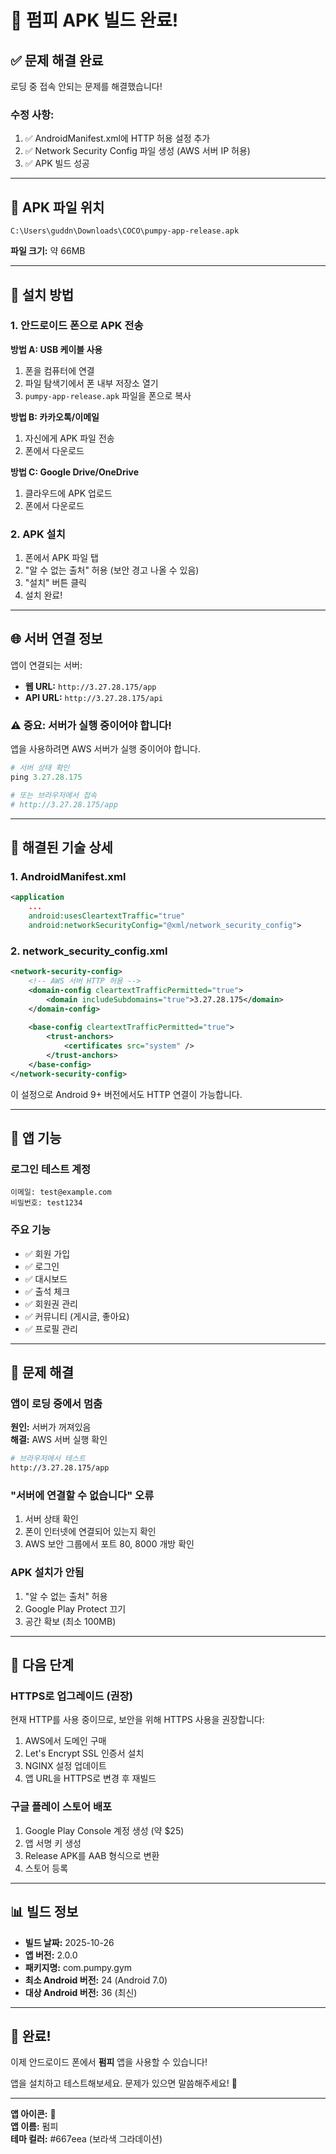 # 🎉 펌피 APK 빌드 완료!

## ✅ 문제 해결 완료

로딩 중 접속 안되는 문제를 해결했습니다!

### 수정 사항:
1. ✅ AndroidManifest.xml에 HTTP 허용 설정 추가
2. ✅ Network Security Config 파일 생성 (AWS 서버 IP 허용)
3. ✅ APK 빌드 성공

---

## 📱 APK 파일 위치

```
C:\Users\guddn\Downloads\COCO\pumpy-app-release.apk
```

**파일 크기:** 약 66MB

---

## 📲 설치 방법

### 1. 안드로이드 폰으로 APK 전송

**방법 A: USB 케이블 사용**
1. 폰을 컴퓨터에 연결
2. 파일 탐색기에서 폰 내부 저장소 열기
3. `pumpy-app-release.apk` 파일을 폰으로 복사

**방법 B: 카카오톡/이메일**
1. 자신에게 APK 파일 전송
2. 폰에서 다운로드

**방법 C: Google Drive/OneDrive**
1. 클라우드에 APK 업로드
2. 폰에서 다운로드

### 2. APK 설치

1. 폰에서 APK 파일 탭
2. "알 수 없는 출처" 허용 (보안 경고 나올 수 있음)
3. "설치" 버튼 클릭
4. 설치 완료!

---

## 🌐 서버 연결 정보

앱이 연결되는 서버:
- **웹 URL:** `http://3.27.28.175/app`
- **API URL:** `http://3.27.28.175/api`

### ⚠️ 중요: 서버가 실행 중이어야 합니다!

앱을 사용하려면 AWS 서버가 실행 중이어야 합니다.

```powershell
# 서버 상태 확인
ping 3.27.28.175

# 또는 브라우저에서 접속
# http://3.27.28.175/app
```

---

## 🔧 해결된 기술 상세

### 1. AndroidManifest.xml
```xml
<application
    ...
    android:usesCleartextTraffic="true"
    android:networkSecurityConfig="@xml/network_security_config">
```

### 2. network_security_config.xml
```xml
<network-security-config>
    <!-- AWS 서버 HTTP 허용 -->
    <domain-config cleartextTrafficPermitted="true">
        <domain includeSubdomains="true">3.27.28.175</domain>
    </domain-config>
    
    <base-config cleartextTrafficPermitted="true">
        <trust-anchors>
            <certificates src="system" />
        </trust-anchors>
    </base-config>
</network-security-config>
```

이 설정으로 Android 9+ 버전에서도 HTTP 연결이 가능합니다.

---

## 🎯 앱 기능

### 로그인 테스트 계정
```
이메일: test@example.com
비밀번호: test1234
```

### 주요 기능
- ✅ 회원 가입
- ✅ 로그인
- ✅ 대시보드
- ✅ 출석 체크
- ✅ 회원권 관리
- ✅ 커뮤니티 (게시글, 좋아요)
- ✅ 프로필 관리

---

## 🐛 문제 해결

### 앱이 로딩 중에서 멈춤
**원인:** 서버가 꺼져있음  
**해결:** AWS 서버 실행 확인

```bash
# 브라우저에서 테스트
http://3.27.28.175/app
```

### "서버에 연결할 수 없습니다" 오류
1. 서버 상태 확인
2. 폰이 인터넷에 연결되어 있는지 확인
3. AWS 보안 그룹에서 포트 80, 8000 개방 확인

### APK 설치가 안됨
1. "알 수 없는 출처" 허용
2. Google Play Protect 끄기
3. 공간 확보 (최소 100MB)

---

## 🚀 다음 단계

### HTTPS로 업그레이드 (권장)
현재 HTTP를 사용 중이므로, 보안을 위해 HTTPS 사용을 권장합니다:

1. AWS에서 도메인 구매
2. Let's Encrypt SSL 인증서 설치
3. NGINX 설정 업데이트
4. 앱 URL을 HTTPS로 변경 후 재빌드

### 구글 플레이 스토어 배포
1. Google Play Console 계정 생성 (약 $25)
2. 앱 서명 키 생성
3. Release APK를 AAB 형식으로 변환
4. 스토어 등록

---

## 📊 빌드 정보

- **빌드 날짜:** 2025-10-26
- **앱 버전:** 2.0.0
- **패키지명:** com.pumpy.gym
- **최소 Android 버전:** 24 (Android 7.0)
- **대상 Android 버전:** 36 (최신)

---

## 🎉 완료!

이제 안드로이드 폰에서 **펌피** 앱을 사용할 수 있습니다!

앱을 설치하고 테스트해보세요. 문제가 있으면 말씀해주세요! 🚀

---

**앱 아이콘:** 🥊  
**앱 이름:** 펌피  
**테마 컬러:** #667eea (보라색 그라데이션)


